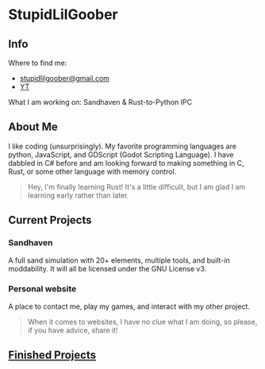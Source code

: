 # StupidLilGoober

## Info
Where to find me:

- stupidlilgoober@gmail.com
- [YT](https://m.youtube.com/channel/UCpo8utKXdgbQbo3tf__bxww.com)

What I am working on:
Sandhaven & Rust-to-Python IPC

## About Me
I like coding (unsurprisingly). My favorite programming languages are python, JavaScript, and GDScript (Godot Scripting Language). I have dabbled in C# before and am looking forward to making something in C, Rust, or some other language with memory control.
> Hey, I'm finally learning Rust! It's a little 
> difficult, but I am glad I am learning early
> rather than later.

## Current Projects
### Sandhaven
A full sand simulation with 20+ elements, multiple
tools, and built-in moddability. It will all be licensed under the GNU License v3.

### Personal website
A place to contact me, play my games, and interact with my other project. 

> When it comes to websites, I have no clue what I am doing, so please, if you have advice, share it!

## [Finished Projects](project-list.md)
